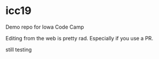 # icc19
Demo repo for Iowa Code Camp

Editing from the web is pretty rad.
Especially if you use a PR.

still testing
